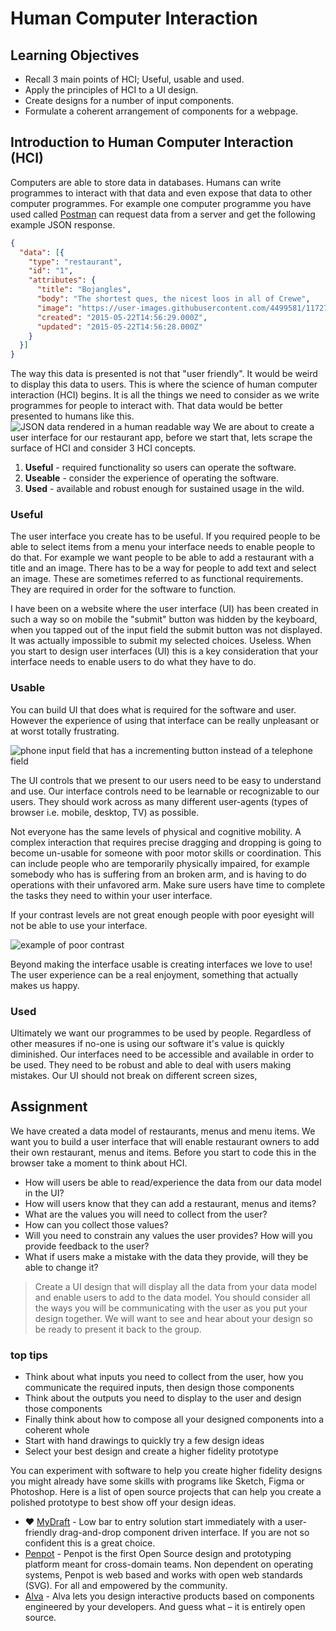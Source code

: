 # Human Computer Interaction

## Learning Objectives

* Recall 3 main points of HCI; Useful, usable and used.
* Apply the principles of HCI to a UI design.
* Create designs for a number of input components.
* Formulate a coherent arrangement of components for a webpage.

## Introduction to Human Computer Interaction (HCI)

Computers are able to store data in databases. Humans can write programmes to interact with that data and even expose that data to other computer programmes. For example one computer programme you have used called [Postman](https://www.postman.com/) can request data from a server and get the following example JSON response.
```json
{
  "data": [{
    "type": "restaurant",
    "id": "1",
    "attributes": {
      "title": "Bojangles",
      "body": "The shortest ques, the nicest loos in all of Crewe",
      "image": "https://user-images.githubusercontent.com/4499581/117277374-bc54e480-ae57-11eb-9388-51f68499d624.jpg",
      "created": "2015-05-22T14:56:29.000Z",
      "updated": "2015-05-22T14:56:28.000Z"
    }
  }] 
}
```
The way this data is presented is not that "user friendly". It would be weird to display this data to users. This is where the science of human computer interaction (HCI) begins. It is all the things we need to consider as we write programmes for people to interact with. That data would be better presented to humans like this.
![JSON data rendered in a human readable way](https://user-images.githubusercontent.com/4499581/117277374-bc54e480-ae57-11eb-9388-51f68499d624.jpg)
We are about to create a user interface for our restaurant app, before we start that, lets scrape the surface of HCI and consider 3 HCI concepts.

1. __Useful__ - required functionality so users can operate the software.
1. __Useable__ - consider the experience of operating the software.
1. __Used__ - available and robust enough for sustained usage in the wild.

### Useful

The user interface you create has to be useful. If you required people to be able to select items from a menu your interface needs to enable people to do that. For example we want people to be able to add a restaurant with a title and an image. There has to be a way for people to add text and select an image. These are sometimes referred to as functional requirements. They are required in order for the software to function.

I have been on a website where the user interface (UI) has been created in such a way so on mobile the "submit" button was hidden by the keyboard, when you tapped out of the input field the submit button was not displayed. It was actually impossible to submit my selected choices. Useless. When you start to design user interfaces (UI) this is a key consideration that your interface needs to enable users to do what they have to do.

### Usable

You can build UI that does what is required for the software and user. However the experience of using that interface can be really unpleasant or at worst totally frustrating.

![phone input field that has a incrementing button instead of a telephone field](https://static.boredpanda.com/blog/wp-content/uploads/2018/06/funny-worst-input-fields-35-5b235c71c6c84__700.gif)

The UI controls that we present to our users need to be easy to understand and use. Our interface controls need to be learnable or recognizable to our users. They should work across as many different user-agents (types of browser i.e. mobile, desktop, TV) as possible.

Not everyone has the same levels of physical and cognitive mobility. A complex interaction that requires precise dragging and dropping is going to become un-usable for someone with poor motor skills or coordination. This can include people who are temporarily physically impaired, for example somebody who has is suffering from an broken arm, and is having to do operations with their unfavored arm. Make sure users have time to complete the tasks they need to within your user interface.

If your contrast levels are not great enough people with poor eyesight will not be able to use your interface.

![example of poor contrast](https://miro.medium.com/max/1400/1*no38Zq6fZJ1iUX9TbGaRkQ.png "Examples of good and bad contrast at its most basic. Left: 1:1 contrast, fail. Right: 8.8:1 contrast, AAA. https://uxdesign.cc/design-principles-ux-part-1-d48de5668775")

Beyond making the interface usable is creating interfaces we love to use! The user experience can be a real enjoyment, something that actually makes us happy.

### Used

Ultimately we want our programmes to be used by people. Regardless of other measures if no-one is using our software it's value is quickly diminished. Our interfaces need to be accessible and available in order to be used. They need to be robust and able to deal with users making mistakes. Our UI should not break on different screen sizes, 

## Assignment

We have created a data model of restaurants, menus and menu items. We want you to build a user interface that will enable restaurant owners to add their own restaurant, menus and items. Before you start to code this in the browser take a moment to think about HCI.

* How will users be able to read/experience the data from our data model in the UI?
* How will users know that they can add a restaurant, menus and items?
* What are the values you will need to collect from the user?
* How can you collect those values?
* Will you need to constrain any values the user provides? How will you provide feedback to the user?
* What if users make a mistake with the data they provide, will they be able to change it?

> Create a UI design that will display all the data from your data model and enable users to add to the data model. You should consider all the ways you will be communicating with the user as you put your design together. We will want to see and hear about your design so be ready to present it back to the group.

### top tips

* Think about what inputs you need to collect from the user, how you communicate the required inputs, then design those components
* Think about the outputs you need to display to the user and design those components
* Finally think about how to compose all your designed components into a coherent whole
* Start with hand drawings to quickly try a few design ideas
* Select your best design and create a higher fidelity prototype

You can experiment with software to help you create higher fidelity designs you might already have some skills with programs like Sketch, Figma or Photoshop. Here is a list of open source projects that can help you create a polished prototype to best show off your design ideas.

* ❤️ [MyDraft](https://mydraft.cc/) - Low bar to entry solution start immediately with a user-friendly drag-and-drop component driven interface. If you are not so confident this is a great choice.
* [Penpot](https://penpot.app/) - Penpot is the first Open Source design and prototyping platform meant for cross-domain teams. Non dependent on operating systems, Penpot is web based and works with open web standards (SVG). For all and empowered by the community.
* [Alva](https://meetalva.io) - Alva lets you design interactive products based on components engineered by your developers. And guess what – it is entirely open source.
